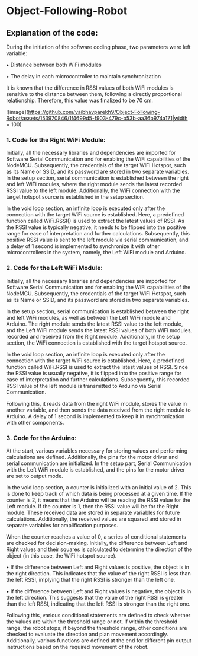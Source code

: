 # Object-Following-Robot

## Explanation of the code:

During the initiation of the software coding phase, two parameters were left variable:

• Distance between both WiFi modules

• The delay in each microcontroller to maintain synchronization

It is known that the difference in RSSI values of both WiFi modules is sensitive to the distance between them, following a directly proportional relationship. Therefore, this value was finalized to be 70 cm.

![image](https://github.com/vaibhavparekh9/Object-Following-Robot/assets/153970846/1f4699d5-f903-479c-b53b-aa36b974a171|width = 100)

### 1. Code for the Right WiFi Module:

Initially, all the necessary libraries and dependencies are imported for Software Serial Communication and for enabling the WiFi capabilities of the NodeMCU. Subsequently, the credentials of the target WiFi Hotspot, such as its Name or SSID, and its password are stored in two separate variables. In the setup section, serial communication is established between the right and left WiFi modules, where the right module sends the latest recorded RSSI value to the left module. Additionally, the WiFi connection with the target hotspot source is established in the setup section.

In the void loop section, an infinite loop is executed only after the connection with the target WiFi source is established. Here, a predefined function called WiFi.RSSI() is used to extract the latest values of RSSI. As the RSSI value is typically negative, it needs to be flipped into the positive range for ease of interpretation and further calculations. Subsequently, this positive RSSI value is sent to the left module via serial communication, and a delay of 1 second is implemented to synchronize it with other microcontrollers in the system, namely, the Left WiFi module and Arduino.

### 2. Code for the Left WiFi Module:

Initially, all the necessary libraries and dependencies are imported for Software Serial Communication and for enabling the WiFi capabilities of the NodeMCU. Subsequently, the credentials of the target WiFi Hotspot, such as its Name or SSID, and its password are stored in two separate variables.

In the setup section, serial communication is established between the right and left WiFi modules, as well as between the Left WiFi module and Arduino. The right module sends the latest RSSI value to the left module, and the Left WiFi module sends the latest RSSI values of both WiFi modules, recorded and received from the Right module. Additionally, in the setup section, the WiFi connection is established with the target hotspot source.

In the void loop section, an infinite loop is executed only after the connection with the target WiFi source is established. Here, a predefined function called WiFi.RSSI is used to extract the latest values of RSSI. Since the RSSI value is usually negative, it is flipped into the positive range for ease of interpretation and further calculations. Subsequently, this recorded RSSI value of the left module is transmitted to Arduino via Serial Communication.

Following this, it reads data from the right WiFi module, stores the value in another variable, and then sends the data received from the right module to Arduino. A delay of 1 second is implemented to keep it in synchronization with other components.

### 3. Code for the Arduino:

At the start, various variables necessary for storing values and performing calculations are defined. Additionally, the pins for the motor driver and serial communication are initialized. In the setup part, Serial Communication with the Left WiFi module is established, and the pins for the motor driver are set to output mode.

In the void loop section, a counter is initialized with an initial value of 2. This is done to keep track of which data is being processed at a given time. If the counter is 2, it means that the Arduino will be reading the RSSI value for the Left module. If the counter is 1, then the RSSI value will be for the Right module. These received data are stored in separate variables for future calculations. Additionally, the received values are squared and stored in separate variables for amplification purposes.

When the counter reaches a value of 0, a series of conditional statements are checked for decision-making. Initially, the difference between Left and Right values and their squares is calculated to determine the direction of the object (in this case, the WiFi hotspot source).

• If the difference between Left and Right values is positive, the object is in the right direction. This indicates that the value of the right RSSI is less than the left RSSI, implying that the right RSSI is stronger than the left one.

• If the difference between Left and Right values is negative, the object is in the left direction. This suggests that the value of the right RSSI is greater than the left RSSI, indicating that the left RSSI is stronger than the right one.

Following this, various conditional statements are defined to check whether the values are within the threshold range or not. If within the threshold range, the robot stops; if beyond the threshold range, other conditions are checked to evaluate the direction and plan movement accordingly. Additionally, various functions are defined at the end for different pin output instructions based on the required movement of the robot.

